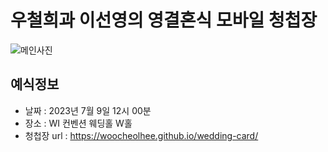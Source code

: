 # 우철희과 이선영의 영결혼식 모바일 청첩장

![메인사진](https://github.com/woocheolhee/wedding-card/raw/master/docs/images/pic2.jpg)

## 예식정보

* 날짜 : 2023년 7월 9일 12시 00분
* 장소 : WI 컨벤션 웨딩홀 W홀
* 청첩장 url : https://woocheolhee.github.io/wedding-card/
